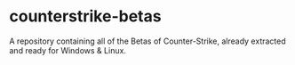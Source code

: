 # counterstrike-betas
A repository containing all of the Betas of Counter-Strike, already extracted and ready for Windows &amp; Linux.
